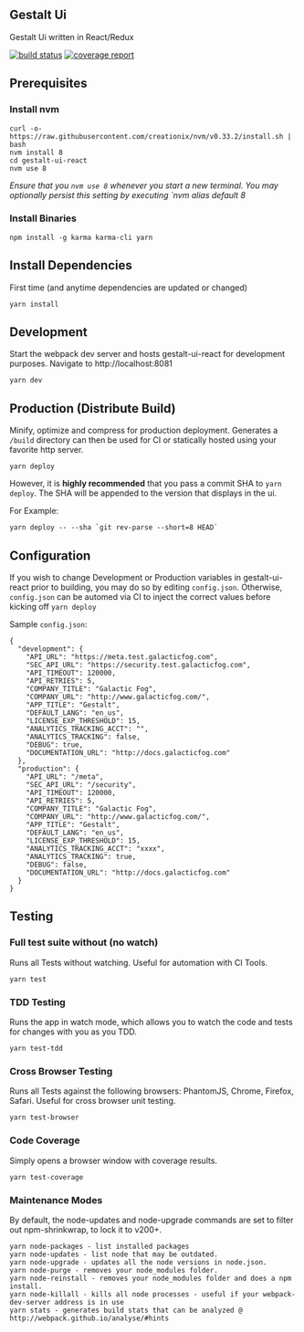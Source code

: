 ## Gestalt Ui
Gestalt Ui written in React/Redux

[![build status](https://gitlab.com/galacticfog/gestalt-ui-react/badges/develop/build.svg)](https://gitlab.com/galacticfog/gestalt-ui-react/commits/develop)
[![coverage report](https://gitlab.com/galacticfog/gestalt-ui-react/badges/develop/coverage.svg)](https://galacticfog.gitlab.io/gestalt-ui-react/)
## Prerequisites
### Install nvm
```
curl -o- https://raw.githubusercontent.com/creationix/nvm/v0.33.2/install.sh | bash
nvm install 8
cd gestalt-ui-react
nvm use 8
```
*Ensure that you `nvm use 8` whenever you start a new terminal. You may optionally persist this setting by executing `nvm alias default 8*

### Install Binaries
```
npm install -g karma karma-cli yarn
```

## Install Dependencies
First time (and anytime dependencies are updated or changed)
```
yarn install
```
## Development
Start the webpack dev server and hosts gestalt-ui-react for development purposes. Navigate to http://localhost:8081
```
yarn dev
```

## Production (Distribute Build)
Minify, optimize and compress for production deployment. Generates a `/build` directory can then be used for CI or statically hosted using your favorite http server.
```
yarn deploy
```

However, it is **highly recommended** that you pass a commit SHA to `yarn deploy`. The SHA will be appended to the version that displays in the ui.

For Example:
```
yarn deploy -- --sha `git rev-parse --short=8 HEAD`
```

## Configuration
If you wish to change Development or Production variables in  gestalt-ui-react prior to building, you may do so by editing `config.json`.
Otherwise, `config.json` can be automed via CI to inject the correct values before kicking off `yarn deploy`

Sample `config.json`:
```
{
  "development": {
    "API_URL": "https://meta.test.galacticfog.com",
    "SEC_API_URL": "https://security.test.galacticfog.com",
    "API_TIMEOUT": 120000,
    "API_RETRIES": 5,
    "COMPANY_TITLE": "Galactic Fog",
    "COMPANY_URL": "http://www.galacticfog.com/",
    "APP_TITLE": "Gestalt",
    "DEFAULT_LANG": "en_us",
    "LICENSE_EXP_THRESHOLD": 15,
    "ANALYTICS_TRACKING_ACCT": "",
    "ANALYTICS_TRACKING": false,
    "DEBUG": true,
    "DOCUMENTATION_URL": "http://docs.galacticfog.com"
  },
  "production": {
    "API_URL": "/meta",
    "SEC_API_URL": "/security",
    "API_TIMEOUT": 120000,
    "API_RETRIES": 5,
    "COMPANY_TITLE": "Galactic Fog",
    "COMPANY_URL": "http://www.galacticfog.com/",
    "APP_TITLE": "Gestalt",
    "DEFAULT_LANG": "en_us",
    "LICENSE_EXP_THRESHOLD": 15,
    "ANALYTICS_TRACKING_ACCT": "xxxx",
    "ANALYTICS_TRACKING": true,
    "DEBUG": false,
    "DOCUMENTATION_URL": "http://docs.galacticfog.com"
  }
}
```

## Testing
### Full test suite without (no watch)
Runs all Tests without watching. Useful for automation with CI Tools.
```
yarn test
```

### TDD Testing
Runs the app in watch mode, which allows you to watch the code and tests for changes with you as you TDD.
```
yarn test-tdd
```

### Cross Browser Testing
Runs all Tests against the following browsers: PhantomJS, Chrome, Firefox, Safari. Useful for cross browser unit testing.

```
yarn test-browser
```

### Code Coverage
Simply opens a browser window with coverage results.

```
yarn test-coverage
```



### Maintenance Modes

By default, the node-updates and node-upgrade commands are set to filter out npm-shrinkwrap, to lock it to v200+.
```
yarn node-packages - list installed packages
yarn node-updates - list node that may be outdated.
yarn node-upgrade - updates all the node versions in node.json.
yarn node-purge - removes your node_modules folder.
yarn node-reinstall - removes your node_modules folder and does a npm install.
yarn node-killall - kills all node processes - useful if your webpack-dev-server address is in use
yarn stats - generates build stats that can be analyzed @ http://webpack.github.io/analyse/#hints
```
